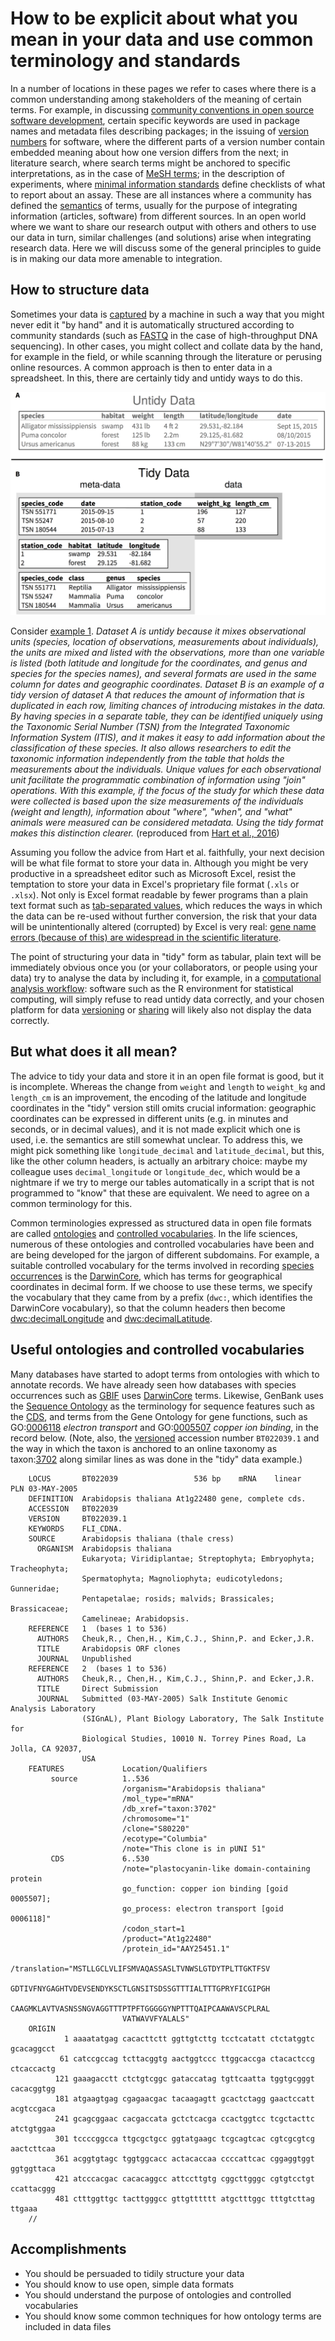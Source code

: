How to be explicit about what you mean in your data and use common terminology and standards
============================================================================================
In a number of locations in these pages we refer to cases where there is a common understanding
among stakeholders of the meaning of certain terms. For example, in discussing 
[community conventions in open source software development](../SCIENTIFIC_SOFTWARE#community-conventions),
certain specific keywords are used in package names and metadata files describing packages; in the issuing 
of [version numbers](../VERSIONING#version-numbers) for software, where the different parts of a version 
number contain embedded meaning about how one version differs from the next; in literature search, where 
search terms might be anchored to specific interpretations, as in the case of 
[MeSH terms](../LITERATURE_STUDY#medical-subject-headings-mesh); in the description of experiments, where 
[minimal information standards](../DATA_CAPTURE#minimal-information-standards) define checklists of what 
to report about an assay. These are all instances where a community has defined the
[semantics](https://en.wikipedia.org/wiki/Semantics) of terms, usually for the purpose of integrating 
information (articles, software) from different sources. In an open world where we want to share our 
research output with others and others to use our data in turn, similar challenges (and solutions) arise 
when integrating research data. Here we will discuss some of the general principles to guide is in making
our data more amenable to integration.

How to structure data
---------------------
Sometimes your data is [captured](../DATA_CAPTURE) by a machine in such a way that you might never edit
it "by hand" and it is automatically structured according to community standards (such as 
[FASTQ](https://dx.doi.org/10.1093/nar/gkp1137) in the case of high-throughput DNA sequencing). In other
cases, you might collect and collate data by the hand, for example in the field, or while scanning
through the literature or perusing online resources. A common approach is then to enter data in a 
spreadsheet. In this, there are certainly tidy and untidy ways to do this.

<a name="s1"></a>
![Example 1, untidy versus tidy data](journal.pcbi.1005097.g001.PNG)

Consider [example 1](#s1). _Dataset A is untidy because it mixes observational units (species, location of 
observations, measurements about individuals), the units are mixed and listed with the observations, more 
than one variable is listed (both latitude and longitude for the coordinates, and genus and species for the 
species names), and several formats are used in the same column for dates and geographic coordinates. 
Dataset B is an example of a tidy version of dataset A that reduces the amount of information that is 
duplicated in each row, limiting chances of introducing mistakes in the data. By having species in a 
separate table, they can be identified uniquely using the Taxonomic Serial Number (TSN) from the Integrated 
Taxonomic Information System (ITIS), and it makes it easy to add information about the classification of 
these species. It also allows researchers to edit the taxonomic information independently from the table 
that holds the measurements about the individuals. Unique values for each observational unit facilitate 
the programmatic combination of information using "join" operations. With this example, if the focus of the 
study for which these data were collected is based upon the size measurements of the individuals (weight 
and length), information about "where", "when", and "what" animals were measured can be considered metadata. 
Using the tidy format makes this distinction clearer._ (reproduced from 
[Hart et al., 2016](https://doi.org/10.1371/journal.pcbi.1005097))

Assuming you follow the advice from Hart et al. faithfully, your next decision will be what file format to store 
your data in. Although you might be very productive in a spreadsheet editor such as Microsoft Excel, resist the
temptation to store your data in Excel's proprietary file format (`.xls` or `.xlsx`). Not only is Excel 
format readable by fewer programs than a plain text format such as 
[tab-separated values](https://en.wikipedia.org/wiki/Tab-separated_values), which reduces the ways in which
the data can be re-used without further conversion, the risk that your data will be unintentionally altered 
(corrupted) by Excel is very real:
[gene name errors (because of this) are widespread in the scientific literature](http://doi.org/10.1186/s13059-016-1044-7).

The point of structuring your data in "tidy" form as tabular, plain text will be immediately obvious once you 
(or your collaborators, or people using your data) try to analyse the data by including it, for example, in a 
[computational analysis workflow](../WORKFLOWS): software such as the R environment for statistical computing,
will simply refuse to read untidy data correctly, and your chosen platform for data [versioning](../VERSIONING) 
or [sharing](../DATA_SHARING) will likely also not display the data correctly.

But what does it all mean?
--------------------------
The advice to tidy your data and store it in an open file format is good, but it is incomplete. Whereas the change 
from `weight` and `length` to `weight_kg` and `length_cm` is an improvement, the encoding of the latitude and 
longitude coordinates in the "tidy" version still omits crucial information: geographic coordinates can be expressed 
in different units (e.g. in minutes and seconds, or in decimal values), and it is not made explicit which one is 
used, i.e. the semantics are still somewhat unclear. To address this, we might pick something like
`longitude_decimal` and `latitude_decimal`, but this, like the other column headers, is actually an 
arbitrary choice: maybe my colleague uses `decimal_longitude` or `longitude_dec`, which would 
be a nightmare if we try to merge our tables automatically in a script that is not programmed to "know"
that these are equivalent. We need to agree on a common terminology for this.

Common terminologies expressed as structured data in open file formats are called 
[ontologies](https://en.wikipedia.org/wiki/Ontology_(information_science)) and
[controlled vocabularies](https://en.wikipedia.org/wiki/Controlled_vocabulary). In the life sciences,
numerous of these ontologies and controlled vocabularies have been and are being developed for the jargon
of different subdomains. For example, a suitable controlled vocabulary for the terms involved in recording
[species occurrences](http://www.gbif.org/occurrence) is the [DarwinCore](http://rs.tdwg.org/dwc), which 
has terms for geographical coordinates in decimal form. If we choose to use these terms, we specify the 
vocabulary that they came from by a prefix (`dwc:`, which identifies the DarwinCore vocabulary), so that 
the column headers then become [dwc:decimalLongitude](https://terms.tdwg.org/wiki/dwc:decimalLongitude) and 
[dwc:decimalLatitude](https://terms.tdwg.org/wiki/dwc:decimalLatitude).

Useful ontologies and controlled vocabularies
---------------------------------------------
Many databases have started to adopt terms from ontologies with which to annotate records. We have already seen
how databases with species occurrences such as [GBIF](http://www.gbif.org/occurrence) uses 
[DarwinCore](http://rs.tdwg.org/dwc) terms. Likewise, GenBank uses the 
[Sequence Ontology](http://www.sequenceontology.org/) as the terminology for sequence features
such as the [CDS](http://www.sequenceontology.org/so_wiki/index.php/Category:SO:0000316_%21_CDS), and terms 
from the Gene Ontology for gene functions, such as 
GO:[0006118](http://amigo.geneontology.org/amigo/term/GO:0006118) _electron transport_ and
GO:[0005507](http://amigo.geneontology.org/amigo/term/GO:0005507) _copper ion binding_, in the record below.
(Note, also, the [versioned](../VERSIONING#versioning-public-database-records) accession number `BT022039.1`
and the way in which the taxon is anchored to an online taxonomy as 
taxon:[3702](http://ncbi.nlm.nih.gov/taxonomy/3702) along similar lines as was done in the "tidy" data example.)

        LOCUS       BT022039                 536 bp    mRNA    linear   PLN 03-MAY-2005
        DEFINITION  Arabidopsis thaliana At1g22480 gene, complete cds.
        ACCESSION   BT022039
        VERSION     BT022039.1
        KEYWORDS    FLI_CDNA.
        SOURCE      Arabidopsis thaliana (thale cress)
          ORGANISM  Arabidopsis thaliana
                    Eukaryota; Viridiplantae; Streptophyta; Embryophyta; Tracheophyta;
                    Spermatophyta; Magnoliophyta; eudicotyledons; Gunneridae;
                    Pentapetalae; rosids; malvids; Brassicales; Brassicaceae;
                    Camelineae; Arabidopsis.
        REFERENCE   1  (bases 1 to 536)
          AUTHORS   Cheuk,R., Chen,H., Kim,C.J., Shinn,P. and Ecker,J.R.
          TITLE     Arabidopsis ORF clones
          JOURNAL   Unpublished
        REFERENCE   2  (bases 1 to 536)
          AUTHORS   Cheuk,R., Chen,H., Kim,C.J., Shinn,P. and Ecker,J.R.
          TITLE     Direct Submission
          JOURNAL   Submitted (03-MAY-2005) Salk Institute Genomic Analysis Laboratory
                    (SIGnAL), Plant Biology Laboratory, The Salk Institute for
                    Biological Studies, 10010 N. Torrey Pines Road, La Jolla, CA 92037,
                    USA
        FEATURES             Location/Qualifiers
             source          1..536
                             /organism="Arabidopsis thaliana"
                             /mol_type="mRNA"
                             /db_xref="taxon:3702"
                             /chromosome="1"
                             /clone="S80220"
                             /ecotype="Columbia"
                             /note="This clone is in pUNI 51"
             CDS             6..530
                             /note="plastocyanin-like domain-containing protein
                             go_function: copper ion binding [goid 0005507];
                             go_process: electron transport [goid 0006118]"
                             /codon_start=1
                             /product="At1g22480"
                             /protein_id="AAY25451.1"
                             /translation="MSTLLGCLVLIFSMVAQASSASLTVNWSLGTDYTPLTTGKTFSV
                             GDTIVFNYGAGHTVDEVSENDYKSCTLGNSITSDSSGTTTIALTTTGPRYFICGIPGH
                             CAAGMKLAVTVASNSSNGVAGGTTTPTPFTGGGGGYNPTTTQAIPCAAWAVSCPLRAL
                             VATWAVVFYALALS"
        ORIGIN      
                1 aaaatatgag cacacttctt ggttgtcttg tcctcatatt ctctatggtc gcacaggcct
               61 catccgccag tcttacggtg aactggtccc ttggcaccga ctacactccg ctcaccactg
              121 gaaagacctt ctctgtcggc gataccatag tgttcaatta tggtgcgggt cacacggtgg
              181 atgaagtgag cgagaacgac tacaagagtt gcactctagg gaactccatt acgtccgaca
              241 gcagcggaac cacgaccata gctctcacga ccactggtcc tcgctacttc atctgtggaa
              301 tccccggcca ttgcgctgcc ggtatgaagc tcgcagtcac cgtcgcgtcg aactcttcaa
              361 acggtgtagc tggtggcacc actacaccaa ccccattcac cggaggtggt ggtggttaca
              421 atcccacgac cacacaggcc attccttgtg cggcttgggc cgtgtcctgt ccattacggg
              481 ctttggttgc tacttgggcc gttgtttttt atgctttggc tttgtcttag ttgaaa
        //


Accomplishments
---------------
- You should be persuaded to tidily structure your data
- You should know to use open, simple data formats
- You should understand the purpose of ontologies and controlled vocabularies
- You should know some common techniques for how ontology terms are included in data files


